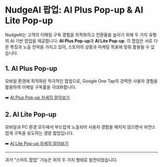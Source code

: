 # NudgeAI 팝업: AI Plus Pop-up & AI Lite Pop-up

NudgeAI는 고객의 이메일 구독 경험을 최적화하고 전환율을 높이기 위해 두 가지 유형의 AI 기반 팝업을 제공합니다: **AI Plus Pop-up**과 **AI Lite Pop-up**. 각 팝업은 서로 다른 특징과 노출 전략을 가지고 있어, 스토어의 상황과 마케팅 목표에 맞춰 활용될 수 있습니다.

## 1. AI Plus Pop-up

모바일 환경에 최적화된 적극적인 팝업으로, Google One Tap의 강력한 사용자 경험을 활용하여 이메일 구독률을 극대화합니다.

➡️ [AI Plus Pop-up 자세히 알아보기](../ai-plus-popup/index.md)

## 2. AI Lite Pop-up

모바일과 PC 환경 모두에서 부드럽게 노출되어 사용자 경험을 해치지 않으면서 자연스럽게 구독을 유도하는 경량 팝업입니다.

➡️ [AI Lite Pop-up 자세히 알아보기](../ai-lite-popup/index.md)

---
과거 "스마트 팝업" 기능은 위의 두 가지 형태로 발전되었습니다.
